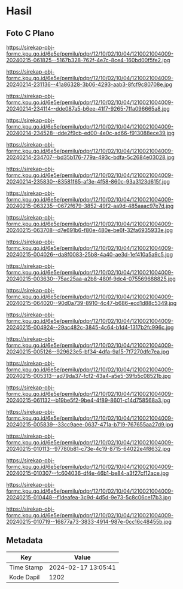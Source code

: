 # Hasil

## Foto C Plano

https://sirekap-obj-formc.kpu.go.id/6e5e/pemilu/pdpr/12/10/02/10/04/1210021004009-20240215-061825--5167b328-762f-4e7c-8ce4-160bd00f5fe2.jpg

https://sirekap-obj-formc.kpu.go.id/6e5e/pemilu/pdpr/12/10/02/10/04/1210021004009-20240214-231136--41a86328-3b06-4293-aab3-8fcf9c80708e.jpg

https://sirekap-obj-formc.kpu.go.id/6e5e/pemilu/pdpr/12/10/02/10/04/1210021004009-20240214-234114--dde087a5-b6ee-41f7-9265-7ffa096665a8.jpg

https://sirekap-obj-formc.kpu.go.id/6e5e/pemilu/pdpr/12/10/02/10/04/1210021004009-20240214-234528--dde2f9cb-ed00-4e0c-ad66-f913088ece39.jpg

https://sirekap-obj-formc.kpu.go.id/6e5e/pemilu/pdpr/12/10/02/10/04/1210021004009-20240214-234707--bd35b176-779a-493c-bdfa-5c2684e03028.jpg

https://sirekap-obj-formc.kpu.go.id/6e5e/pemilu/pdpr/12/10/02/10/04/1210021004009-20240214-235830--83581f65-af3e-4f58-860c-93a3123d615f.jpg

https://sirekap-obj-formc.kpu.go.id/6e5e/pemilu/pdpr/12/10/02/10/04/1210021004009-20240215-063235--0672f679-3852-49f2-aa9d-485aaac97e7d.jpg

https://sirekap-obj-formc.kpu.go.id/6e5e/pemilu/pdpr/12/10/02/10/04/1210021004009-20240215-063708--d7e691b6-f80e-480e-be6f-32fa6935933e.jpg

https://sirekap-obj-formc.kpu.go.id/6e5e/pemilu/pdpr/12/10/02/10/04/1210021004009-20240215-004026--da8f0083-25b8-4a40-ae3d-1ef410a5a9c5.jpg

https://sirekap-obj-formc.kpu.go.id/6e5e/pemilu/pdpr/12/10/02/10/04/1210021004009-20240215-003630--75ac25aa-a2b8-480f-9dc4-075569688825.jpg

https://sirekap-obj-formc.kpu.go.id/6e5e/pemilu/pdpr/12/10/02/10/04/1210021004009-20240215-064020--90d0a739-8910-4c47-b686-ecd1d88c5349.jpg

https://sirekap-obj-formc.kpu.go.id/6e5e/pemilu/pdpr/12/10/02/10/04/1210021004009-20240215-004924--29ac482c-3845-4c64-b1d4-1317b2fc996c.jpg

https://sirekap-obj-formc.kpu.go.id/6e5e/pemilu/pdpr/12/10/02/10/04/1210021004009-20240215-005126--929623e5-bf34-4dfa-9a15-7f7270dfc7ea.jpg

https://sirekap-obj-formc.kpu.go.id/6e5e/pemilu/pdpr/12/10/02/10/04/1210021004009-20240215-005313--ad79da37-fcf2-43a4-a5e5-39fb5c08521b.jpg

https://sirekap-obj-formc.kpu.go.id/6e5e/pemilu/pdpr/12/10/02/10/04/1210021004009-20240215-061132--b19be5f2-9be4-4f89-8601-c14d758568a3.jpg

https://sirekap-obj-formc.kpu.go.id/6e5e/pemilu/pdpr/12/10/02/10/04/1210021004009-20240215-005839--33cc9aee-0637-471a-b719-767655aa27d9.jpg

https://sirekap-obj-formc.kpu.go.id/6e5e/pemilu/pdpr/12/10/02/10/04/1210021004009-20240215-010113--97780b81-c73e-4c19-8715-64022e4f8632.jpg

https://sirekap-obj-formc.kpu.go.id/6e5e/pemilu/pdpr/12/10/02/10/04/1210021004009-20240215-010307--fc604036-df4e-46b1-be84-a3f27cf12ace.jpg

https://sirekap-obj-formc.kpu.go.id/6e5e/pemilu/pdpr/12/10/02/10/04/1210021004009-20240215-010448--f1deafea-3c9d-4d5d-9e73-5c8c06ce17b3.jpg

https://sirekap-obj-formc.kpu.go.id/6e5e/pemilu/pdpr/12/10/02/10/04/1210021004009-20240215-010719--16877a73-3833-4914-987e-0cc16c48455b.jpg


## Metadata

| Key        | Value               |
| ---------- | ------------------- |
| Time Stamp | 2024-02-17 13:05:41 |
| Kode Dapil | 1202                |



